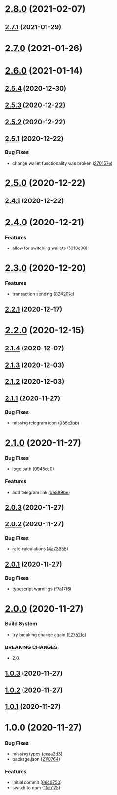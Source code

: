 # [2.8.0](https://github.com/erdDEVcode/sting/compare/v2.7.1...v2.8.0) (2021-02-07)

## [2.7.1](https://github.com/erdDEVcode/sting/compare/v2.7.0...v2.7.1) (2021-01-29)

# [2.7.0](https://github.com/erdDEVcode/sting/compare/v2.6.0...v2.7.0) (2021-01-26)

# [2.6.0](https://github.com/erdDEVcode/sting/compare/v2.5.4...v2.6.0) (2021-01-14)

## [2.5.4](https://github.com/erdDEVcode/sting/compare/v2.5.3...v2.5.4) (2020-12-30)

## [2.5.3](https://github.com/erdDEVcode/sting/compare/v2.5.2...v2.5.3) (2020-12-22)

## [2.5.2](https://github.com/erdDEVcode/sting/compare/v2.5.1...v2.5.2) (2020-12-22)

## [2.5.1](https://github.com/erdDEVcode/sting/compare/v2.5.0...v2.5.1) (2020-12-22)


### Bug Fixes

* change wallet functionality was broken ([270157e](https://github.com/erdDEVcode/sting/commit/270157ee4cd23fb37d9cd98b63800aab10376732))

# [2.5.0](https://github.com/erdDEVcode/sting/compare/v2.4.1...v2.5.0) (2020-12-22)

## [2.4.1](https://github.com/erdDEVcode/sting/compare/v2.4.0...v2.4.1) (2020-12-22)

# [2.4.0](https://github.com/erdDEVcode/sting/compare/v2.3.0...v2.4.0) (2020-12-21)


### Features

* allow for switching wallets ([5313e90](https://github.com/erdDEVcode/sting/commit/5313e9017212750fd0396f14775c546768c351e5))

# [2.3.0](https://github.com/erdDEVcode/sting/compare/v2.2.1...v2.3.0) (2020-12-20)


### Features

* transaction sending ([824207e](https://github.com/erdDEVcode/sting/commit/824207e5744222a8754973475b99455677941ee0))

## [2.2.1](https://github.com/erdDEVcode/sting/compare/v2.2.0...v2.2.1) (2020-12-17)

# [2.2.0](https://github.com/erdDEVcode/sting/compare/v2.1.4...v2.2.0) (2020-12-15)

## [2.1.4](https://github.com/erdDEVcode/sting/compare/v2.1.3...v2.1.4) (2020-12-07)

## [2.1.3](https://github.com/erdDEVcode/sting/compare/v2.1.2...v2.1.3) (2020-12-03)

## [2.1.2](https://github.com/erdDEVcode/sting/compare/v2.1.1...v2.1.2) (2020-12-03)

## [2.1.1](https://github.com/erdDEVcode/sting/compare/v2.1.0...v2.1.1) (2020-11-27)


### Bug Fixes

* missing telegram icon ([035e3bb](https://github.com/erdDEVcode/sting/commit/035e3bb87ef1c45ea6d512046684312876b36391))

# [2.1.0](https://github.com/erdDEVcode/sting/compare/v2.0.3...v2.1.0) (2020-11-27)


### Bug Fixes

* logo path ([0945ee0](https://github.com/erdDEVcode/sting/commit/0945ee03d6e0a14ce217d2b60bd2ac567a5b8eb9))


### Features

* add telegram link ([de889be](https://github.com/erdDEVcode/sting/commit/de889beb1d499039fa2d9ace789d777885e155bc))

## [2.0.3](https://github.com/erdDEVcode/sting/compare/v2.0.2...v2.0.3) (2020-11-27)

## [2.0.2](https://github.com/erdDEVcode/sting/compare/v2.0.1...v2.0.2) (2020-11-27)


### Bug Fixes

* rate calculations ([4a73955](https://github.com/erdDEVcode/sting/commit/4a73955faee3b2598dd6404f64a23315e528f58a))

## [2.0.1](https://github.com/erdDEVcode/sting/compare/v2.0.0...v2.0.1) (2020-11-27)


### Bug Fixes

* typescript warnings ([f7a17f6](https://github.com/erdDEVcode/sting/commit/f7a17f6a6d867877fd1becd0dcd3d585146c82e4))

# [2.0.0](https://github.com/erdDEVcode/sting/compare/v1.0.3...v2.0.0) (2020-11-27)


### Build System

* try breaking change again ([92752fc](https://github.com/erdDEVcode/sting/commit/92752fca143fe192658ba581e94f66f4a1f96ac1))


### BREAKING CHANGES

* 2.0

## [1.0.3](https://github.com/erdDEVcode/sting/compare/v1.0.2...v1.0.3) (2020-11-27)

## [1.0.2](https://github.com/erdDEVcode/sting/compare/v1.0.1...v1.0.2) (2020-11-27)

## [1.0.1](https://github.com/erdDEVcode/sting/compare/v1.0.0...v1.0.1) (2020-11-27)

# 1.0.0 (2020-11-27)


### Bug Fixes

* missing types ([ceaa2d3](https://github.com/erdDEVcode/sting/commit/ceaa2d31a9facca18f30cd8b1c93d13b01aeefd2))
* package.json ([21f0764](https://github.com/erdDEVcode/sting/commit/21f07648c43bf5d206d9f8408df6eb6b80010d9b))


### Features

* initial commit ([0649750](https://github.com/erdDEVcode/sting/commit/06497503cc66db5127ebd867b6da33429efb5da6))
* switch to npm ([11cb175](https://github.com/erdDEVcode/sting/commit/11cb175bb0d437b3ea0e9193917896887ad100cb))

